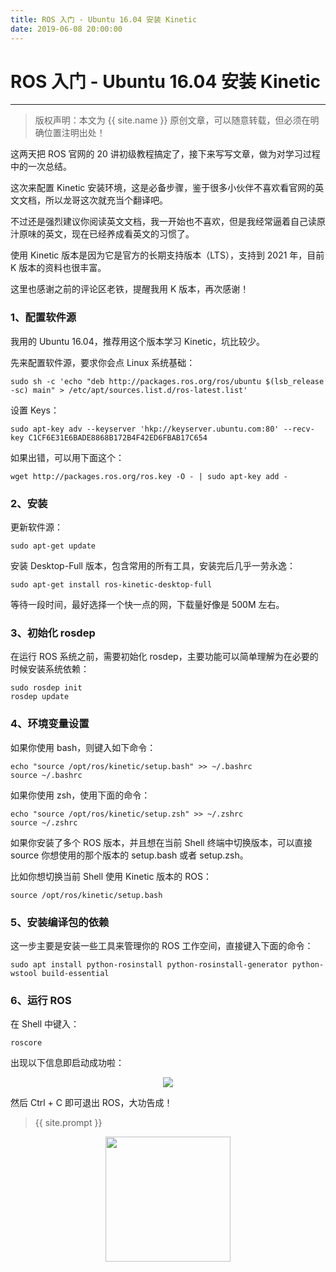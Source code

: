 ```yaml
---
title: ROS 入门 - Ubuntu 16.04 安装 Kinetic
date: 2019-06-08 20:00:00
---
```

# ROS 入门 - Ubuntu 16.04 安装 Kinetic
***
> 版权声明：本文为 {{ site.name }} 原创文章，可以随意转载，但必须在明确位置注明出处！

这两天把 ROS 官网的 20 讲初级教程搞定了，接下来写写文章，做为对学习过程中的一次总结。

这次来配置 Kinetic 安装环境，这是必备步骤，鉴于很多小伙伴不喜欢看官网的英文文档，所以龙哥这次就充当个翻译吧。

不过还是强烈建议你阅读英文文档，我一开始也不喜欢，但是我经常逼着自己读原汁原味的英文，现在已经养成看英文的习惯了。

使用 Kinetic 版本是因为它是官方的长期支持版本（LTS），支持到 2021 年，目前 K 版本的资料也很丰富。

这里也感谢之前的评论区老铁，提醒我用 K 版本，再次感谢！

### 1、配置软件源
我用的 Ubuntu 16.04，推荐用这个版本学习 Kinetic，坑比较少。

先来配置软件源，要求你会点 Linux 系统基础：
```shell
sudo sh -c 'echo "deb http://packages.ros.org/ros/ubuntu $(lsb_release -sc) main" > /etc/apt/sources.list.d/ros-latest.list'
```

设置 Keys：
```shell
sudo apt-key adv --keyserver 'hkp://keyserver.ubuntu.com:80' --recv-key C1CF6E31E6BADE8868B172B4F42ED6FBAB17C654
```
如果出错，可以用下面这个：
```shell
wget http://packages.ros.org/ros.key -O - | sudo apt-key add -
```

### 2、安装
更新软件源：
```shell
sudo apt-get update
```

安装 Desktop-Full 版本，包含常用的所有工具，安装完后几乎一劳永逸：
```shell
sudo apt-get install ros-kinetic-desktop-full
```
等待一段时间，最好选择一个快一点的网，下载量好像是 500M 左右。

### 3、初始化 rosdep
在运行 ROS 系统之前，需要初始化 rosdep，主要功能可以简单理解为在必要的时候安装系统依赖：
```shell
sudo rosdep init
rosdep update
```

### 4、环境变量设置
如果你使用 bash，则键入如下命令：
```shell
echo "source /opt/ros/kinetic/setup.bash" >> ~/.bashrc
source ~/.bashrc
```
如果你使用 zsh，使用下面的命令：
```
echo "source /opt/ros/kinetic/setup.zsh" >> ~/.zshrc
source ~/.zshrc
```

如果你安装了多个 ROS 版本，并且想在当前 Shell 终端中切换版本，可以直接 source 你想使用的那个版本的 setup.bash 或者 setup.zsh。

比如你想切换当前 Shell 使用 Kinetic 版本的 ROS：
```
source /opt/ros/kinetic/setup.bash
```

### 5、安装编译包的依赖
这一步主要是安装一些工具来管理你的 ROS 工作空间，直接键入下面的命令：
```shell
sudo apt install python-rosinstall python-rosinstall-generator python-wstool build-essential
```

### 6、运行 ROS
在 Shell 中键入：
```shell
roscore
```
出现以下信息即启动成功啦：

<div  align="center">
<img src="{{ site.url }}/images/ros/ros_install/kinetic.png"/>
</div>

然后 Ctrl + C 即可退出 ROS，大功告成！

> {{ site.prompt }}

<div  align="center">
<img src="{{ site.url }}/images/wechart.jpg" width = "200" height = "200"/>